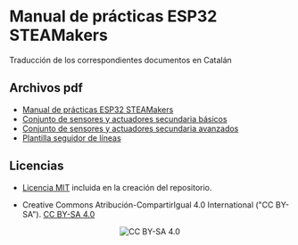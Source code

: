 # Manual de prácticas ESP32 STEAMakers

Traducción de los correspondientes documentos en Catalán

## Archivos pdf

* [Manual de prácticas ESP32 STEAMakers](../manual_de_practicas_esp32_steamakers/pdf/manual_de_practicas_esp32_steamakers.pdf)
* [Conjunto de sensores y actuadores secundaria básicos](../manual_de_practicas_esp32_steamakers/pdf/conjunto%20de%20sensores%20y%20actuadores%20secundaria%20-%20basicos.pdf)
* [Conjunto de sensores y actuadores secundaria avanzados](../manual_de_practicas_esp32_steamakers/pdf/conjunto%20de%20sensores%20y%20actuadores%20secundaria%20-%20avanzados.pdf)
* [Plantilla seguidor de líneas](../manual_de_practicas_esp32_steamakers/pdf/P20%20-%20Seguidor%20de%20líneas%20-%20plantilla%20imprimir.pdf)

## Licencias

* [Licencia MIT](https://es.wikipedia.org/wiki/Licencia_MIT) incluida en la creación del repositorio.

* Creative Commons Atribución-CompartirIgual 4.0 International ("CC BY-SA"). [CC BY-SA 4.0](https://creativecommons.org/licenses/by-sa/4.0/deed.es)  

<center>

![CC BY-SA 4.0](../img/CCBYSA4.0.png)  

</center>